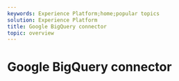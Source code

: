 ```yaml
---
keywords: Experience Platform;home;popular topics
solution: Experience Platform
title: Google BigQuery connector
topic: overview
---
```


# Google BigQuery connector